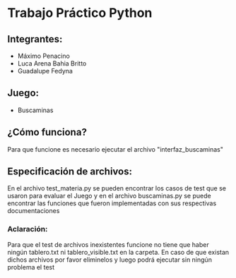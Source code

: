 # Trabajo Práctico Python

## Integrantes: 
- Máximo Penacino
- Luca Arena Bahia Britto
- Guadalupe Fedyna

## Juego: 
- Buscaminas

## ¿Cómo funciona?
Para que funcione es necesario ejecutar el archivo "interfaz_buscaminas"

## Especificación de archivos: 
En el archivo test_materia.py se pueden encontrar los casos de test que se usaron para evaluar el Juego y en el archivo buscaminas.py se puede encontrar las funciones que fueron implementadas con sus respectivas documentaciones


### Aclaración: 
Para que el test de archivos inexistentes funcione no tiene que haber ningún tablero.txt ni tablero_visible.txt en la carpeta.
En caso de que existan dichos archivos por favor eliminelos y luego podrá ejecutar sin ningún problema el test
